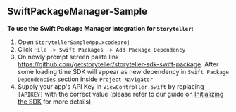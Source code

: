 ## SwiftPackageManager-Sample

**To use the Swift Package Manager integration for `Storyteller`:**
1. Open `StorytellerSampleApp.xcodeproj`
2. Click `File -> Swift Packages -> Add Package Dependency`
3. On newly prompt screen paste link https://github.com/getstoryteller/storyteller-sdk-swift-package. After some loading time SDK will appear as new dependency in `Swift Package Dependencies` section inside `Project Navigator`
4. Supply your app's API Key in `ViewController.swift` by replacing `[APIKEY]` with the correct value (please refer to our guide on [Initializing the SDK](https://docs.getstoryteller.com/documents/ios-sdk/GettingStarted#sdk-initialization) for more details)